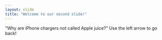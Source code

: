 ```yaml
---
layout: slide
title: "Welcome to our second slide!"
---
```

"Why are iPhone chargers not called Apple juice?"
Use the left arrow to go back!
